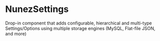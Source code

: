 # NunezSettings
Drop-in component that adds configurable, hierarchical and multi-type Settings/Options using multiple storage engines (MySQL, Flat-file JSON, and more)
